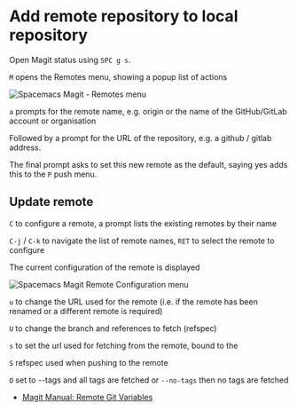 # Add remote repository to local repository

Open Magit status using `SPC g s`.

`M` opens the Remotes menu, showing a popup list of actions

![Spacemacs Magit - Remotes menu](https://raw.githubusercontent.com/practicalli/graphic-design/live/editors/spacemacs/screenshots/spacemacs-magit-remotes-menu.png)

`a` prompts for the remote name, e.g. origin or the name of the GitHub/GitLab account or organisation

Followed by a prompt for the URL of the repository, e.g. a github / gitlab address.

The final prompt asks to set this new remote as the default, saying yes adds this to the `P` push menu.


## Update remote

`C` to configure a remote, a prompt lists the existing remotes by their name

`C-j` / `C-k` to navigate the list of remote names, `RET` to select the remote to configure

The current configuration of the remote is displayed

![Spacemacs Magit Remote Configuration menu](https://raw.githubusercontent.com/practicalli/graphic-design/live/editors/spacemacs/screenshots/spacemacs-git-magit-remote-configure-menu.png)

`u` to change the URL used for the remote (i.e. if the remote has been renamed or a different remote is required)

`U` to change the branch and references to fetch (refspec)

`s` to set the url used for fetching from the remote, bound to the

`S` refspec used when pushing to the remote

`O` set to --tags and all tags are fetched or `--no-tags` then no tags are fetched

* [Magit Manual: Remote Git Variables](https://magit.vc/manual/magit/Remote-Git-Variables.html)
